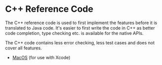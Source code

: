 # C++ Reference Code

The C++ reference code is used to first implement the features before it is translated to Java code. It's easier to first write the code in C++ as better code completion, type checking etc. is available for the native APIs.

The C++ code contains less error checking, less test cases and does not cover all features. 

- [MacOS](macos) (for use with Xcode)
